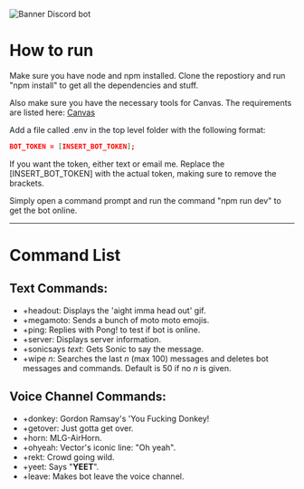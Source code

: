 ![Banner](/assets/H&RBotLogo.png)
Discord bot

# How to run
Make sure you have node and npm installed. Clone the repostiory and run "npm install" to get all the dependencies and stuff.

Also make sure you have the necessary tools for Canvas. The requirements are listed here: [Canvas](https://github.com/Automattic/node-canvas#compiling)

Add a file called .env in the top level folder with the following format: 

``` json
BOT_TOKEN = [INSERT_BOT_TOKEN];
```

If you want the token, either text or email me. Replace the [INSERT_BOT_TOKEN] with the actual token, making sure to remove the brackets.

Simply open a command prompt and run the command "npm run dev" to get the bot online.

---
# Command List
## Text Commands:
- +headout: Displays the 'aight imma head out' gif.
- +megamoto: Sends a bunch of moto moto emojis.
- +ping: Replies with Pong! to test if bot is online.
- +server: Displays server information.
- +sonicsays *text*: Gets Sonic to say the message.
- +wipe *n*: Searches the last *n* (max 100) messages and deletes bot messages and commands. Default is 50 if no *n* is given.

## Voice Channel Commands:
- +donkey: Gordon Ramsay's 'You Fucking Donkey!
- +getover: Just gotta get over.
- +horn: MLG-AirHorn.
- +ohyeah: Vector's iconic line: "Oh yeah".
- +rekt: Crowd going wild.
- +yeet: Says "**YEET**".
- +leave: Makes bot leave the voice channel.
